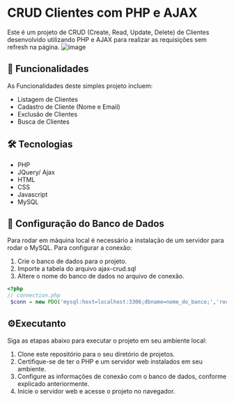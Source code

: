 # CRUD Clientes com PHP e AJAX

Este é um projeto de CRUD (Create, Read, Update, Delete) de Clientes desenvolvido utilizando PHP e AJAX para realizar as requisições sem refresh na página.
![image](https://github.com/djherondhy/ajax-crud/assets/35778998/d41a4dd2-3e2c-4f7d-a50d-dd6a16062516)


## :rocket: Funcionalidades

As Funcionalidades deste simples projeto incluem:
- Listagem de Clientes
- Cadastro de Cliente (Nome e Email)
- Exclusão de Clientes
- Busca de Clientes

## 🛠️ Tecnologias

- PHP
- JQuery/ Ajax
- HTML
- CSS
- Javascript
- MySQL

## 🔧 Configuração do Banco de Dados

Para rodar em máquina local é necessário a instalação de um servidor para rodar o MySQL.
Para configurar a conexão:
1. Crie o banco de dados para o projeto.
2. Importe a tabela do arquivo ajax-crud.sql
3. Altere o nome do banco de dados no arquivo de conexão.

```php
<?php
// connection.php
 $conn = new PDO('mysql:host=localhost:3306;dbname=nome_do_banco;','root','');
```

## ⚙️Executanto
Siga as etapas abaixo para executar o projeto em seu ambiente local:

1. Clone este repositório para o seu diretório de projetos.
2. Certifique-se de ter o PHP e um servidor web instalados em seu ambiente.
3. Configure as informações de conexão com o banco de dados, conforme explicado anteriormente.
4. Inicie o servidor web e acesse o projeto no navegador.
